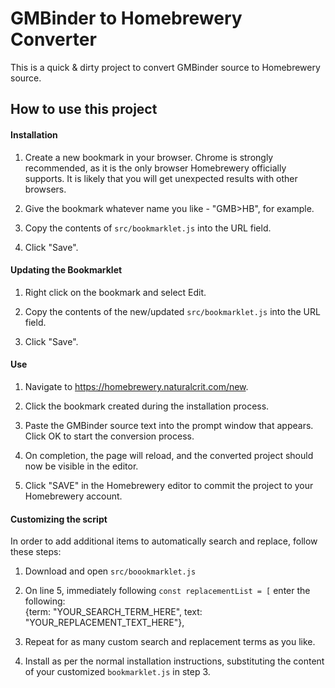 # GMBinder to Homebrewery Converter

This is a quick & dirty project to convert GMBinder source to Homebrewery source.

## How to use this project

#### Installation

1. Create a new bookmark in your browser. Chrome is strongly recommended, as it is the only browser Homebrewery officially supports. It is likely that you will get unexpected results with other browsers.

2. Give the bookmark whatever name you like - "GMB>HB", for example.

3. Copy the contents of `src/bookmarklet.js` into the URL field.

4. Click "Save".


#### Updating the Bookmarklet

1. Right click on the bookmark and select Edit.

2. Copy the contents of the new/updated `src/bookmarklet.js` into the URL field.

3. Click "Save".


#### Use

1. Navigate to https://homebrewery.naturalcrit.com/new.

2. Click the bookmark created during the installation process.

3. Paste the GMBinder source text into the prompt window that appears. Click OK to start the conversion process.

4. On completion, the page will reload, and the converted project should now be visible in the editor.

5. Click "SAVE" in the Homebrewery editor to commit the project to your Homebrewery account.


#### Customizing the script

In order to add additional items to automatically search and replace, follow these steps:

1. Download and open `src/boookmarklet.js`

2. On line 5, immediately following `const replacementList = [` enter the following:  
    {term: "YOUR_SEARCH_TERM_HERE", text: "YOUR_REPLACEMENT_TEXT_HERE"},

3. Repeat for as many custom search and replacement terms as you like.

4. Install as per the normal installation instructions, substituting the content of your customized `bookmarklet.js` in step 3.